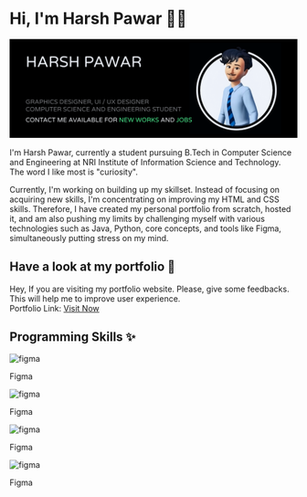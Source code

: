 # Hi, I'm Harsh Pawar 👋🏼


<img src="https://github.com/hyperdgx/hyperdgx/blob/main/Banner.png">

I'm Harsh Pawar, currently a student pursuing B.Tech in Computer Science and Engineering at NRI Institute of Information Science and Technology. The word I like most is "curiosity".

Currently, I'm working on building up my skillset. Instead of focusing on acquiring new skills, I'm concentrating on improving my HTML and CSS skills. Therefore, I have created my personal portfolio from scratch, hosted it, and am also pushing my limits by challenging myself with various technologies such as Java, Python, core concepts, and tools like Figma, simultaneously putting stress on my mind.

## Have a look at my portfolio 👀 <br>
Hey, If you are visiting my portfolio website. Please, give some feedbacks. This will help me to improve user experience. <br>
Portfolio Link: <a href="https://harshpawar.000webhostapp.com/">Visit Now</a> <br>
## Programming Skills ✨ <br>

<span>
  
<div><img width="48" height="48" src="https://img.icons8.com/fluency/48/figma.png" alt="figma"/><p>Figma</p></div>
<div><img width="48" height="48" src="https://img.icons8.com/fluency/48/figma.png" alt="figma"/><p>Figma</p></div>
<div><img width="48" height="48" src="https://img.icons8.com/fluency/48/figma.png" alt="figma"/><p>Figma</p></div>
<div><img width="48" height="48" src="https://img.icons8.com/fluency/48/figma.png" alt="figma"/><p>Figma</p></div>

</span>

